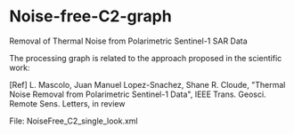 # Noise-free-C2-graph
Removal of Thermal Noise from Polarimetric Sentinel-1 SAR Data

The processing graph is related to the approach proposed in the scientific work:

[Ref] L. Mascolo, Juan Manuel Lopez-Snachez, Shane R. Cloude, "Thermal Noise Removal from Polarimetric Sentinel-1 Data", IEEE Trans. Geosci. Remote Sens. Letters, in review

File: NoiseFree_C2_single_look.xml
